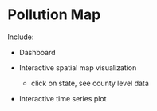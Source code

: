 # Pollution Map

Include: 

- Dashboard

- Interactive spatial map visualization

  - click on state, see county level data

- Interactive time series plot
